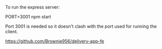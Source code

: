 To run the express server:

PORT=3001 npm start

Port 3001 is needed so it doesn't clash with the port used for running the client.


https://github.com/Brownie956/delivery-app-fe
